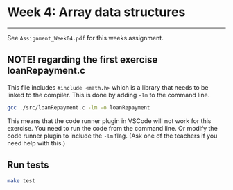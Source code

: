 # Week 4: Array data structures

---

See `Assignment_Week04.pdf` for this weeks assignment.

## NOTE! regarding the first exercise loanRepayment.c

This file includes `#include <math.h>` which is a library that needs to be linked to the compiler. This is done by adding `-lm` to the command line. 

```sh
gcc ./src/loanRepayment.c -lm -o loanRepayment
```

This means that the code runner plugin in VSCode will not work for this exercise. You need to run the code from the command line. Or modify the code runner plugin to include the `-lm` flag. (Ask one of the teachers if you need help with this.)

## Run tests

```sh
make test
```
